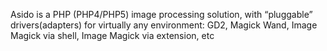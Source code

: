 Asido is a PHP (PHP4/PHP5) image processing solution, with “pluggable” drivers(adapters) for virtually any environment: GD2, Magick Wand, Image Magick via shell, Image Magick via extension, etc